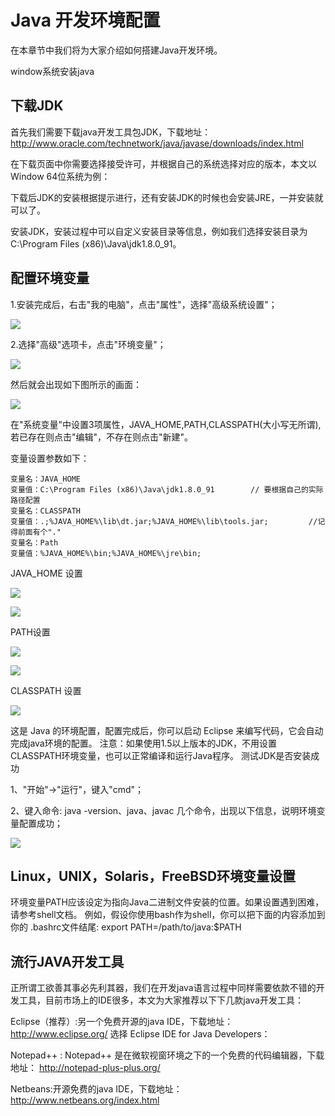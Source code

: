 # Java 开发环境配置
在本章节中我们将为大家介绍如何搭建Java开发环境。

window系统安装java

## 下载JDK
首先我们需要下载java开发工具包JDK，下载地址：http://www.oracle.com/technetwork/java/javase/downloads/index.html

在下载页面中你需要选择接受许可，并根据自己的系统选择对应的版本，本文以 Window 64位系统为例：

下载后JDK的安装根据提示进行，还有安装JDK的时候也会安装JRE，一并安装就可以了。

安装JDK，安装过程中可以自定义安装目录等信息，例如我们选择安装目录为 C:\Program Files (x86)\Java\jdk1.8.0_91。

## 配置环境变量
1.安装完成后，右击"我的电脑"，点击"属性"，选择"高级系统设置"；

![](https://i.imgur.com/RdZ1yZc.png)

2.选择"高级"选项卡，点击"环境变量"；

![](https://i.imgur.com/eE77V6a.png)

然后就会出现如下图所示的画面：

![](https://i.imgur.com/S0NEx55.png)

在"系统变量"中设置3项属性，JAVA_HOME,PATH,CLASSPATH(大小写无所谓),若已存在则点击"编辑"，不存在则点击"新建"。

变量设置参数如下：

	变量名：JAVA_HOME
	变量值：C:\Program Files (x86)\Java\jdk1.8.0_91        // 要根据自己的实际路径配置
	变量名：CLASSPATH
	变量值：.;%JAVA_HOME%\lib\dt.jar;%JAVA_HOME%\lib\tools.jar;         //记得前面有个"."
	变量名：Path
	变量值：%JAVA_HOME%\bin;%JAVA_HOME%\jre\bin;
JAVA_HOME 设置

![](https://i.imgur.com/p4id1x9.png)

![](https://i.imgur.com/r1jSJQr.png)

PATH设置

![](https://i.imgur.com/xpyf3FD.png)

![](https://i.imgur.com/l2XsJWq.png)

CLASSPATH 设置

![](https://i.imgur.com/b63Frau.png)

这是 Java 的环境配置，配置完成后，你可以启动 Eclipse 来编写代码，它会自动完成java环境的配置。
注意：如果使用1.5以上版本的JDK，不用设置CLASSPATH环境变量，也可以正常编译和运行Java程序。
测试JDK是否安装成功

1、"开始"->"运行"，键入"cmd"；

2、键入命令: java -version、java、javac 几个命令，出现以下信息，说明环境变量配置成功；

![](https://i.imgur.com/BPaXMHF.png)

## Linux，UNIX，Solaris，FreeBSD环境变量设置

环境变量PATH应该设定为指向Java二进制文件安装的位置。如果设置遇到困难，请参考shell文档。
例如，假设你使用bash作为shell，你可以把下面的内容添加到你的 .bashrc文件结尾: export PATH=/path/to/java:$PATH

## 流行JAVA开发工具

正所谓工欲善其事必先利其器，我们在开发java语言过程中同样需要依款不错的开发工具，目前市场上的IDE很多，本文为大家推荐以下下几款java开发工具：


Eclipse（推荐）:另一个免费开源的java IDE，下载地址： http://www.eclipse.org/
选择 Eclipse IDE for Java Developers：

Notepad++ : Notepad++ 是在微软视窗环境之下的一个免费的代码编辑器，下载地址： http://notepad-plus-plus.org/

Netbeans:开源免费的java IDE，下载地址： http://www.netbeans.org/index.html